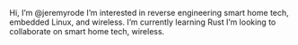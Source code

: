 Hi, I’m @jeremyrode
I’m interested in reverse engineering smart home tech, embedded Linux, and wireless.
I’m currently learning Rust
I’m looking to collaborate on smart home tech, wireless.


<!---
jeremyrode/jeremyrode is a ✨ special ✨ repository because its `README.md` (this file) appears on your GitHub profile.
You can click the Preview link to take a look at your changes.
--->
